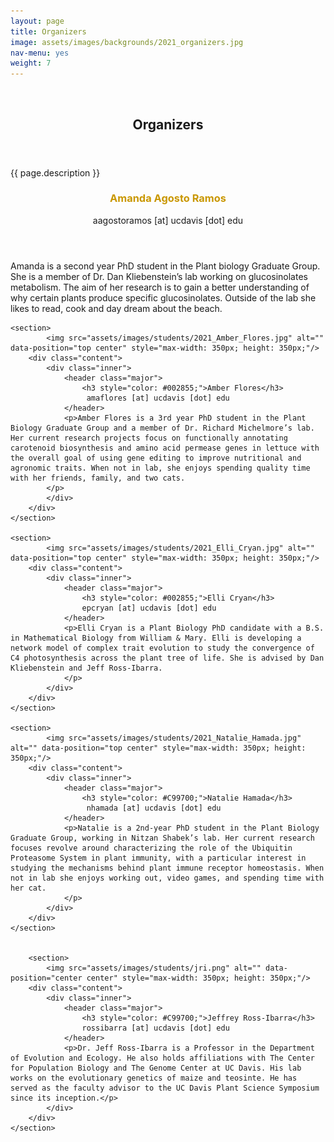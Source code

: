 ```yaml
---
layout: page
title: Organizers
image: assets/images/backgrounds/2021_organizers.jpg
nav-menu: yes
weight: 7
---
```


<!-- Banner -->
<!-- Note: The "styleN" class below should match that of the header element. -->
<section id="banner" class="style2">
	<div class="inner">
		<span class="image">
			<img src="{{ site.baseurl }}/{{ page.image }}" alt="" />
		</span>
		<header class="major">
			<h1>Organizers</h1>
		</header>
		<div class="content">
			<p>{{ page.description }}</p>
		</div>
	</div>
</section>

<!-- Main -->
<div id="main">

<!-- One -->
<section id="one">
	<div class="inner">
	</div>
</section>

<!-- Two -->
<section id="two" class="spotlights">
	<section>
			<!--img src="assets/images/students/2021_Amanda_Agosto_Ramos.jpg" alt="" data-position="top center" style="max-width: 350px; height: 350px;"/-->
		<div class="content">
			<div class="inner">
				<header class="major">
					<h3 style="color: #C99700;">Amanda Agosto Ramos</h3>
                     aagostoramos [at] ucdavis [dot] edu
				</header>
				<p> Amanda is a second year PhD student in the Plant biology Graduate Group. She is a member of Dr. Dan Kliebenstein’s lab working on glucosinolates metabolism. The aim of her research is to gain a better understanding of why certain plants produce specific glucosinolates. Outside of the lab she likes to read, cook and day dream about the beach. 
                </p>
			</div>
		</div>
	</section>

	<section>
			<img src="assets/images/students/2021_Amber_Flores.jpg" alt="" data-position="top center" style="max-width: 350px; height: 350px;"/>
		<div class="content">
			<div class="inner">
				<header class="major">
                    <h3 style="color: #002855;">Amber Flores</h3>
                     amaflores [at] ucdavis [dot] edu
				</header>
				<p>Amber Flores is a 3rd year PhD student in the Plant Biology Graduate Group and a member of Dr. Richard Michelmore’s lab. Her current research projects focus on functionally annotating carotenoid biosynthesis and amino acid permease genes in lettuce with the overall goal of using gene editing to improve nutritional and agronomic traits. When not in lab, she enjoys spending quality time with her friends, family, and two cats. 
			</p>
			</div>
		</div>
	</section>

	<section>
			<img src="assets/images/students/2021_Elli_Cryan.jpg" alt="" data-position="top center" style="max-width: 350px; height: 350px;"/>
		<div class="content">
			<div class="inner">
				<header class="major">
					<h3 style="color: #002855;">Elli Cryan</h3>
                    epcryan [at] ucdavis [dot] edu
				</header>
				<p>Elli Cryan is a Plant Biology PhD candidate with a B.S. in Mathematical Biology from William & Mary. Elli is developing a network model of complex trait evolution to study the convergence of C4 photosynthesis across the plant tree of life. She is advised by Dan Kliebenstein and Jeff Ross-Ibarra. 
				</p>
			</div>
		</div>
	</section>

	<section>
			<img src="assets/images/students/2021_Natalie_Hamada.jpg" alt="" data-position="top center" style="max-width: 350px; height: 350px;"/>
		<div class="content">
			<div class="inner">
				<header class="major">
					<h3 style="color: #C99700;">Natalie Hamada</h3>
                     nhamada [at] ucdavis [dot] edu
				</header>
				<p>Natalie is a 2nd-year PhD student in the Plant Biology Graduate Group, working in Nitzan Shabek’s lab. Her current research focuses revolve around characterizing the role of the Ubiquitin Proteasome System in plant immunity, with a particular interest in studying the mechanisms behind plant immune receptor homeostasis. When not in lab she enjoys working out, video games, and spending time with her cat.
				</p>
			</div>
		</div>
	</section>	


		<section>
			<img src="assets/images/students/jri.png" alt="" data-position="center center" style="max-width: 350px; height: 350px;"/>
		<div class="content">
			<div class="inner">
				<header class="major">
					<h3 style="color: #C99700;">Jeffrey Ross-Ibarra</h3>
					rossibarra [at] ucdavis [dot] edu
				</header>
				<p>Dr. Jeff Ross-Ibarra is a Professor in the Department of Evolution and Ecology. He also holds affiliations with The Center for Population Biology and The Genome Center at UC Davis. His lab works on the evolutionary genetics of maize and teosinte. He has served as the faculty advisor to the UC Davis Plant Science Symposium since its inception.</p>
			</div>
		</div>
	</section>
